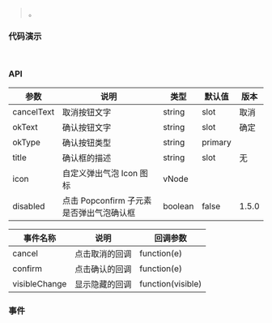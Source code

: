 #   

>  。


###  代码演示

```
 
```

### API
参数|说明|类型|默认值|版本
--|--|--|--|--
cancelText|取消按钮文字|string|slot|取消|
okText|确认按钮文字|string|slot|确定|
okType|确认按钮类型|string|primary|
title|确认框的描述|string|slot|无|
icon|自定义弹出气泡 Icon 图标|vNode|<Icon type="exclamation-circle" />|
disabled|点击 Popconfirm 子元素是否弹出气泡确认框|boolean|false|1.5.0


事件名称|说明|回调参数
--|--|--
cancel|点击取消的回调|function(e)
confirm|点击确认的回调|function(e)
visibleChange|显示隐藏的回调|function(visible)



 


### 事件

 

